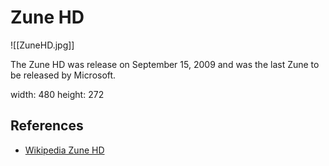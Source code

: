 # Zune HD
![[ZuneHD.jpg]]

The Zune HD was release on September 15, 2009 and was the last Zune to be released by Microsoft.

width: 480 height: 272

## References 
- [Wikipedia Zune HD](https://en.wikipedia.org/wiki/Zune_HD)
